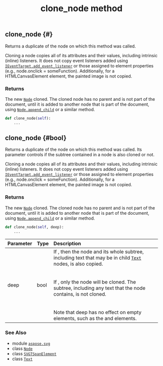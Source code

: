 ﻿---
title: clone_node method
second_title: Aspose.SVG for Python via .NET API References
description: 
type: docs
weight: 50
url: /python-net/aspose.svg/svgtspanelement/clone_node/
is_root: false
---

## clone_node {#}

Returns a duplicate of the node on which this method was called.


Cloning a node copies all of its attributes and their values, including intrinsic (inline) listeners. It does not copy event listeners added using [`IEventTarget.add_event_listener`](/svg/python-net/aspose.svg.dom.events/ieventtarget/add_event_listener) or those assigned to element properties (e.g., node.onclick = someFunction). Additionally, for a HTMLCanvasElement element, the painted image is not copied.


### Returns 


The new [`Node`](/svg/python-net/aspose.svg.dom/node) cloned. The cloned node has no parent and is not part of the document, until it is added to another node that is part of the document, using [`Node.append_child`](/svg/python-net/aspose.svg.dom/node/append_child) or a similar method.


```python
def clone_node(self):
    ...
```




## clone_node {#bool}

Returns a duplicate of the node on which this method was called. Its parameter controls if the subtree contained in a node is also cloned or not.


Cloning a node copies all of its attributes and their values, including intrinsic (inline) listeners. 
It does not copy event listeners added using [`IEventTarget.add_event_listener`](/svg/python-net/aspose.svg.dom.events/ieventtarget/add_event_listener)
or those assigned to element properties (e.g., node.onclick = someFunction). Additionally, for a HTMLCanvasElement element, the painted image is not copied.


### Returns 


The new [`Node`](/svg/python-net/aspose.svg.dom/node) cloned. The cloned node has no parent and is not part of the document, 
until it is added to another node that is part of the document, using [`Node.append_child`](/svg/python-net/aspose.svg.dom/node/append_child) or a similar method.


```python
def clone_node(self, deep):
    ...
```


| Parameter | Type | Description |
| :- | :- | :- |
| deep | bool | If , then the node and its whole subtree, including text that may be in child [`Text`](/svg/python-net/aspose.svg.dom/text) nodes, is also copied.<br/><br/><br/>If , only the node will be cloned. The subtree, including any text that the node contains, is not cloned.<br/><br/><br/>Note that deep has no effect on empty elements, such as the  and  elements. |



### See Also
* module [`aspose.svg`](../../)
* class [`Node`](/svg/python-net/aspose.svg.dom/node)
* class [`SVGTSpanElement`](/svg/python-net/aspose.svg/svgtspanelement)
* class [`Text`](/svg/python-net/aspose.svg.dom/text)
